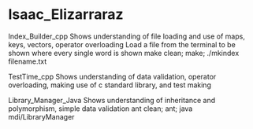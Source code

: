 # Isaac_Elizarraraz
Index_Builder_cpp
Shows understanding of file loading and use of maps, keys, vectors, operator overloading
Load a file from the terminal to be shown where every single word is shown
make clean; make; ./mkindex filename.txt

TestTime_cpp
Shows understanding of data validation, operator overloading, making use of c standard library, and test making

Library_Manager_Java
Shows understanding of inheritance and polymorphism, simple data validation
ant clean; ant; java mdi/LibraryManager
